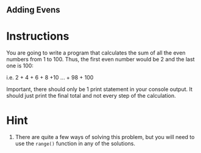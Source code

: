 ## Adding Evens

# Instructions

You are going to write a program that calculates the sum of all the even numbers from 1 to 100. Thus, the first even number would be 2 and the last one is 100:

i.e. 2 + 4 + 6 + 8 +10 ... + 98 + 100

Important, there should only be 1 print statement in your console output. It should just print the final total and not every step of the calculation.

# Hint

1. There are quite a few ways of solving this problem, but you will need to use the `range()` function in any of the solutions.
